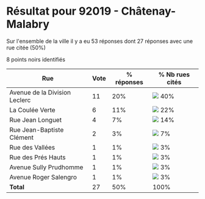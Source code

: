 # Résultat pour 92019 - Châtenay-Malabry

Sur l'ensemble de la ville il y a eu 53 réponses dont 27 réponses avec une rue citée (50%)

8 points noirs identifiés

| Rue | Vote | % réponses | % Nb rues cités|
|-----|------|------------|----------------|
| Avenue de la Division Leclerc | 11 | 20% | <img src="../../img/bar_40.gif" />&nbsp;40%|
| La Coulée Verte | 6 | 11% | <img src="../../img/bar_22.gif" />&nbsp;22%|
| Rue Jean Longuet | 4 | 7% | <img src="../../img/bar_14.gif" />&nbsp;14%|
| Rue Jean-Baptiste Clément | 2 | 3% | <img src="../../img/bar_7.gif" />&nbsp;7%|
| Rue des Vallées | 1 | 1% | <img src="../../img/bar_3.gif" />&nbsp;3%|
| Rue des Prés Hauts | 1 | 1% | <img src="../../img/bar_3.gif" />&nbsp;3%|
| Avenue Sully Prudhomme | 1 | 1% | <img src="../../img/bar_3.gif" />&nbsp;3%|
| Avenue Roger Salengro | 1 | 1% | <img src="../../img/bar_3.gif" />&nbsp;3%|
| **Total** | 27 | 50% | 100%|
